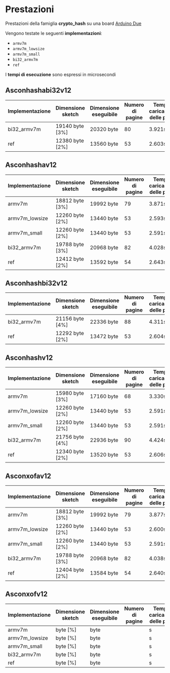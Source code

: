 # Prestazioni

Prestazioni della famiglia **crypto_hash** su una board [Arduino Due](https://docs.arduino.cc/hardware/due)

Vengono testate le seguenti **implementazioni**:
* `armv7m`
* `armv7m_lowsize`
* `armv7m_small`
* `bi32_armv7m`
* `ref`

I **tempi di esecuzione** sono espressi in microsecondi

## Asconhashabi32v12

| Implementazione | Dimensione sketch | Dimensione eseguibile | Numero di pagine | Tempo di caricamento delle pagine |
| --------------- | ----------------- | --------------------- | ---------------- | --------------------------------- |
| bi32_armv7m     | 19140 byte [3%]   | 20320 byte            | 80               | 3.921s                            |
| ref             | 12380 byte [2%]   | 13560 byte            | 53               | 2.603s                            |

## Asconhashav12

| Implementazione | Dimensione sketch | Dimensione eseguibile | Numero di pagine | Tempo di caricamento delle pagine |
| --------------- | ----------------- | --------------------- | ---------------- | --------------------------------- |
| armv7m          | 18812 byte [3%]   | 19992 byte            | 79               | 3.871s                            |
| armv7m_lowsize  | 12260 byte [2%]   | 13440 byte            | 53               | 2.593s                            |
| armv7m_small    | 12260 byte [2%]   | 13440 byte            | 53               | 2.591s                            |
| bi32_armv7m     | 19788 byte [3%]   | 20968 byte            | 82               | 4.028s                            |
| ref             | 12412 byte [2%]   | 13592 byte            | 54               | 2.643s                            |

## Asconhashbi32v12

| Implementazione | Dimensione sketch | Dimensione eseguibile | Numero di pagine | Tempo di caricamento delle pagine |
| --------------- | ----------------- | --------------------- | ---------------- | --------------------------------- |
| bi32_armv7m     | 21156 byte [4%]   | 22336 byte            | 88               | 4.311s                            |
| ref             | 12292 byte [2%]   | 13472 byte            | 53               | 2.604s                            |

## Asconhashv12

| Implementazione | Dimensione sketch | Dimensione eseguibile | Numero di pagine | Tempo di caricamento delle pagine |
| --------------- | ----------------- | --------------------- | ---------------- | --------------------------------- |
| armv7m          | 15980 byte [3%]   | 17160 byte            | 68               | 3.330s                            |
| armv7m_lowsize  | 12260 byte [2%]   | 13440 byte            | 53               | 2.591s                            |
| armv7m_small    | 12260 byte [2%]   | 13440 byte            | 53               | 2.591s                            |
| bi32_armv7m     | 21756 byte [4%]   | 22936 byte            | 90               | 4.424s                            |
| ref             | 12340 byte [2%]   | 13520 byte            | 53               | 2.606s                            |

## Asconxofav12

| Implementazione | Dimensione sketch | Dimensione eseguibile | Numero di pagine | Tempo di caricamento delle pagine |
| --------------- | ----------------- | --------------------- | ---------------- | --------------------------------- |
| armv7m          | 18812 byte [3%]   | 19992 byte            | 79               | 3.877s                            |
| armv7m_lowsize  | 12260 byte [2%]   | 13440 byte            | 53               | 2.600s                            |
| armv7m_small    | 12260 byte [2%]   | 13440 byte            | 53               | 2.591s                            |
| bi32_armv7m     | 19788 byte [3%]   | 20968 byte            | 82               | 4.038s                            |
| ref             | 12404 byte [2%]   | 13584 byte            | 54               | 2.640s                            |

## Asconxofv12

| Implementazione | Dimensione sketch | Dimensione eseguibile | Numero di pagine | Tempo di caricamento delle pagine |
| --------------- | ----------------- | --------------------- | ---------------- | --------------------------------- |
| armv7m          |  byte [%]   |  byte            |                | s                            |
| armv7m_lowsize  |  byte [%]   |  byte            |                | s                            |
| armv7m_small    |  byte [%]   |  byte            |                | s                            |
| bi32_armv7m     |  byte [%]   |  byte            |                | s                            |
| ref             |  byte [%]   |  byte            |                | s                            |
